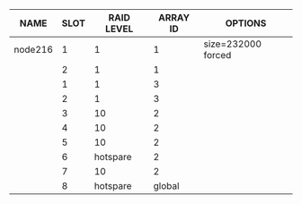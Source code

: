 | NAME | SLOT | RAID LEVEL | ARRAY ID | OPTIONS |
| ---- | ---- | ---------- | -------- | ------- |
| node216 | 1 | 1 | 1 | size=232000 forced |
|  | 2 | 1 | 1 |  |
|  | 1 | 1 | 3 |  |
|  | 2 | 1 | 3 |  |
|  | 3 | 10 | 2 |  |
|  | 4 | 10 | 2 |  |
|  | 5 | 10 | 2 |  |
|  | 6 | hotspare | 2 |  |
|  | 7 | 10 | 2 |  |
|  | 8 | hotspare | global |  |
